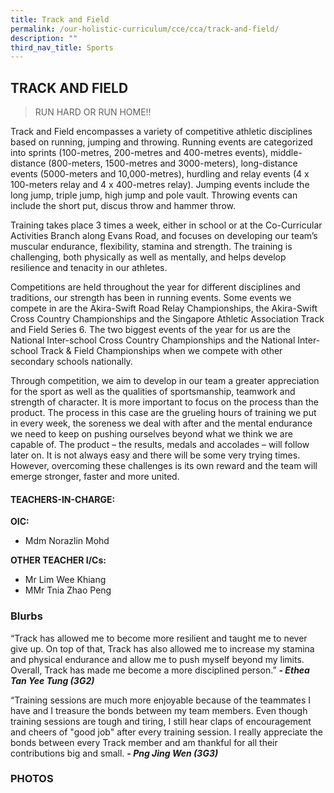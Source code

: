 ```yaml
---
title: Track and Field
permalink: /our-holistic-curriculum/cce/cca/track-and-field/
description: ""
third_nav_title: Sports
---
```

## **TRACK AND FIELD**

>RUN HARD OR RUN HOME!!

Track and Field encompasses a variety of competitive athletic disciplines based on running, jumping and throwing. Running events are categorized into sprints (100-metres, 200-metres and 400-metres events), middle-distance (800-meters, 1500-metres and 3000-meters), long-distance events (5000-meters and 10,000-metres), hurdling and relay events (4 x 100-meters relay and 4 x 400-metres relay). Jumping events include the long jump, triple jump, high jump and pole vault. Throwing events can include the short put, discus throw and hammer throw.

Training takes place 3 times a week, either in school or at the Co-Curricular Activities Branch along Evans Road, and focuses on developing our team’s muscular endurance, flexibility, stamina and strength. The training is challenging, both physically as well as mentally, and helps develop resilience and tenacity in our athletes.

Competitions are held throughout the year for different disciplines and traditions, our strength has been in running events. Some events we compete in are the Akira-Swift Road Relay Championships, the Akira-Swift Cross Country Championships and the Singapore Athletic Association Track and Field Series 6. The two biggest events of the year for us are the National Inter-school Cross Country Championships and the National Inter-school Track & Field Championships when we compete with other secondary schools nationally.

Through competition, we aim to develop in our team a greater appreciation for the sport as well as the qualities of sportsmanship, teamwork and strength of character. It is more important to focus on the process than the product. The process in this case are the grueling hours of training we put in every week, the soreness we deal with after and the mental endurance we need to keep on pushing ourselves beyond what we think we are capable of. The product – the results, medals and accolades – will follow later on. It is not always easy and there will be some very trying times. However, overcoming these challenges is its own reward and the team will emerge stronger, faster and more united.

#### **TEACHERS-IN-CHARGE:**
**OIC:**
* Mdm Norazlin Mohd

**OTHER TEACHER I/Cs:**
* Mr Lim Wee Khiang
* MMr Tnia Zhao Peng

### **Blurbs**

“Track has allowed me to become more resilient and taught me to never give up. On top of that, Track has also allowed me to increase my stamina and physical endurance and allow me to push myself beyond my limits. Overall, Track has made me become a more disciplined person.”
***- Ethea Tan Yee Tung (3G2)***


“Training sessions are much more enjoyable because of the teammates I have and I treasure the bonds between my team members. Even though training sessions are tough and tiring, I still hear claps of encouragement and cheers of "good job" after every training session. I really appreciate the bonds between every Track member and am thankful for all their contributions big and small.
***- Png Jing Wen (3G3)***


### **PHOTOS**